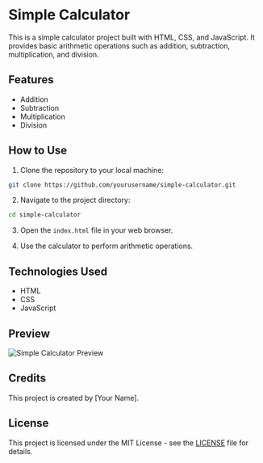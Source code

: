 # Simple Calculator

This is a simple calculator project built with HTML, CSS, and JavaScript. It provides basic arithmetic operations such as addition, subtraction, multiplication, and division.

## Features

- Addition
- Subtraction
- Multiplication
- Division

## How to Use

1. Clone the repository to your local machine:

```sh
git clone https://github.com/yourusername/simple-calculator.git
```

2. Navigate to the project directory:

```sh
cd simple-calculator
```

3. Open the `index.html` file in your web browser.

4. Use the calculator to perform arithmetic operations.

## Technologies Used

- HTML
- CSS
- JavaScript

## Preview

![Simple Calculator Preview](preview.png)

## Credits

This project is created by [Your Name].

## License

This project is licensed under the MIT License - see the [LICENSE](LICENSE) file for details.
